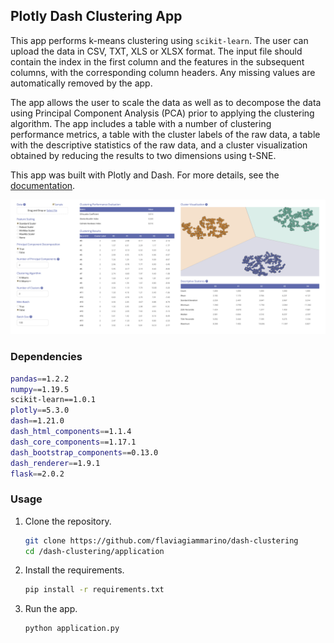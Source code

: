 ## Plotly Dash Clustering App

This app performs k-means clustering using `scikit-learn`. The user can upload the data in CSV, TXT, XLS or XLSX format. 
The input file should contain the index in the first column and the features in the subsequent columns, with the
corresponding column headers. Any missing values are automatically removed by the app.

The app allows the user to scale the data as well as to decompose the data using Principal Component Analysis (PCA)
prior to applying the clustering algorithm. The app includes a table with a number of clustering performance metrics,
a table with the cluster labels of the raw data, a table with the descriptive statistics of the raw data, and a cluster
visualization obtained by reducing the results to two dimensions using t-SNE.

This app was built with Plotly and Dash. For more details, see the [documentation](https://plotly.com/).

![screenshot.png](screenshot.png)

### Dependencies
```bash
pandas==1.2.2
numpy==1.19.5
scikit-learn==1.0.1
plotly==5.3.0
dash==1.21.0
dash_html_components==1.1.4
dash_core_components==1.17.1
dash_bootstrap_components==0.13.0
dash_renderer==1.9.1
flask==2.0.2
```
### Usage
1. Clone the repository.

    ```bash
    git clone https://github.com/flaviagiammarino/dash-clustering
    cd /dash-clustering/application
    ```

2. Install the requirements.

    ```bash
    pip install -r requirements.txt
    ```

3. Run the app.

    ```bash
    python application.py
    ```